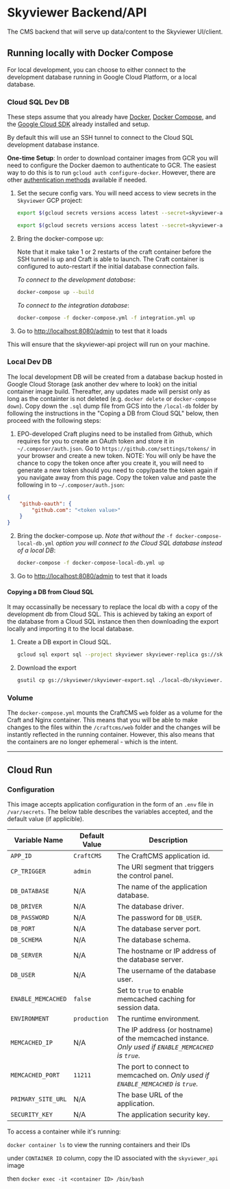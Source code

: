 # Skyviewer Backend/API

The CMS backend that will serve up data/content to the Skyviewer UI/client.

## Running locally with Docker Compose

For local development, you can choose to either connect to the development database running in Google Cloud Platform,
or a local database.

### Cloud SQL Dev DB

These steps assume that you already have [Docker](https://docs.docker.com/get-docker/),
[Docker Compose](https://docs.docker.com/compose/install/),
and the [Google Cloud SDK](https://cloud.google.com/sdk/docs/install) already installed and setup.

By default this will use an SSH tunnel to connect to the Cloud SQL development database instance.

__One-time Setup__: In order to download container images from GCR you will need to configure the Docker
daemon to authenticate to GCR. The easiest way to do this is to run `gcloud auth configure-docker`. However,
there are other [authentication methods](https://cloud.google.com/container-registry/docs/advanced-authentication)
available if needed.

1. Set the secure config vars. You will need access to view secrets in the `Skyviewer` GCP project:

    ```bash
    export $(gcloud secrets versions access latest --secret=skyviewer-api-env-dev --project=skyviewer | grep DB_PASSWORD)

    export $(gcloud secrets versions access latest --secret=skyviewer-api-env-dev --project=skyviewer | grep SECURITY_KEY)
    ```

2. Bring the docker-compose up:

   Note that it make take 1 or 2 restarts of the craft container before the SSH tunnel is up and Craft is able to launch. The Craft container is configured to auto-restart if the initial database connection fails.

    *To connect to the development database*:

    ```bash
    docker-compose up --build
    ```

    *To connect to the integration database*:

    ```bash
    docker-compose -f docker-compose.yml -f integration.yml up
    ```

3. Go to <http://localhost:8080/admin> to test that it loads

This will ensure that the skyviewer-api project will run on your machine.

### Local Dev DB

The local development DB will be created from a database backup hosted in Google Cloud Storage (ask another dev where to look) on the initial container image build. Thereafter, any updates made will persist only as long as the containter is not deleted (e.g. `docker delete` or `docker-compose down`). Copy down the `.sql` dump file from GCS into the `/local-db` folder by following the instructions in the "Coping a DB from Cloud SQL" below, then proceed with the following steps:

1. EPO-developed Craft plugins need to be installed from Github, which requires for you to create an OAuth token and store it in `~/.composer/auth.json`. Go to `https://github.com/settings/tokens/` in your browser and create a new token. NOTE: You will only be have the chance to copy the token once after you create it, you will need to generate a new token should you need to copy/paste the token again if you navigate away from this page. Copy the token value and paste the following in to `~/.composer/auth.json`:

```json
{
    "github-oauth": {
        "github.com": "<token value>"
    }
}
```

2. Bring the docker-compose up. _Note that without the_ `-f docker-compose-local-db.yml` _option you will connect to the Cloud SQL database instead of a local DB_:

    ```bash
    docker-compose -f docker-compose-local-db.yml up
    ```

3. Go to <http://localhost:8080/admin> to test that it loads

#### Copying a DB from Cloud SQL

It may occassinally be necessary to replace the local db with a copy of the development db from Cloud SQL. This is achieved by taking an export of the database from a Cloud SQL instance then then downloading the export locally and importing it to the local database.

1. Create a DB export in Cloud SQL.

   ```bash
   gcloud sql export sql --project skyviewer skyviewer-replica gs://skyviewer/skyviewer-export.sql --database=skyviewer
   ```

2. Download the export

   ```bash
   gsutil cp gs://skyviewer/skyviewer-export.sql ./local-db/skyviewer.sql
   ```

### Volume

The `docker-compose.yml` mounts the CraftCMS `web` folder as a volume for the Craft and Nginx container. This means that you will be able to make changes to the files within the `/craftcms/web` folder and the changes will be instantly reflected in the running container. However, this also means that the containers are no longer ephemeral - which is the intent.

---

## Cloud Run

### Configuration

This image accepts application configuration in the form of an ```.env``` file in ```/var/secrets```. The below table describes the variables accepted, and the default value (if applicible).

| Variable Name | Default Value | Description |
| --- | --- | --- |
| `APP_ID` | `CraftCMS` | The CraftCMS application id. |
| `CP_TRIGGER` | `admin` | The URI segment that triggers the control panel. |
| `DB_DATABASE` | N/A | The name of the application database. |
| `DB_DRIVER` | N/A | The database driver. |
| `DB_PASSWORD` | N/A | The password for `DB_USER`. |
| `DB_PORT` | N/A | The database server port. |
| `DB_SCHEMA` | N/A | The database schema. |
| `DB_SERVER` | N/A | The hostname or IP address of the database server. |
| `DB_USER` | N/A | The username of the database user. |
| `ENABLE_MEMCACHED` | `false` | Set to `true` to enable memcached caching for session data. |
| `ENVIRONMENT` | `production` | The runtime environment. |
| `MEMCACHED_IP` | N/A | The IP address (or hostname) of the memcached instance. *Only used if `ENABLE_MEMCACHED` is `true`.* |
| `MEMCACHED_PORT` | `11211` | The port to connect to memcached on. *Only used if `ENABLE_MEMCACHED` is `true`.* |
| `PRIMARY_SITE_URL` | N/A | The base URL of the application. |
| `SECURITY_KEY` | N/A | The application security key. |

To access a container while it's running:

`docker container ls` to view the running containers and their IDs

under `CONTAINER ID` column, copy the ID associated with the `skyviewer_api` image

then `docker exec -it <container ID> /bin/bash`
